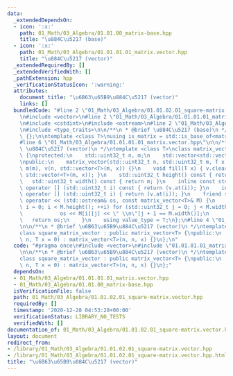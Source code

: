 ```yaml
---
data:
  _extendedDependsOn:
  - icon: ':x:'
    path: 01_Math/03_Algebra/01.01.00_matrix-base.hpp
    title: "\u884C\u5217 (base)"
  - icon: ':x:'
    path: 01_Math/03_Algebra/01.01.01.01_matrix.vector.hpp
    title: "\u884C\u5217 (vector)"
  _extendedRequiredBy: []
  _extendedVerifiedWith: []
  _pathExtension: hpp
  _verificationStatusIcon: ':warning:'
  attributes:
    document_title: "\u6B63\u65B9\u884C\u5217 (vector)"
    links: []
  bundledCode: "#line 2 \"01_Math/03_Algebra/01.01.02.01_square-matrix.vector.hpp\"\
    \n#include <vector>\n#line 2 \"01_Math/03_Algebra/01.01.01.01_matrix.vector.hpp\"\
    \n#include <cstdint>\n#include <ostream>\n#line 2 \"01_Math/03_Algebra/01.01.00_matrix-base.hpp\"\
    \n#include <type_traits>\n\n/**\n * @brief \u884C\u5217 (base)\n */\nclass matrix_base\
    \ {};\n\ntemplate <class T>\nusing is_matrix = std::is_base_of<matrix_base, T>;\n\
    #line 6 \"01_Math/03_Algebra/01.01.01.01_matrix.vector.hpp\"\n\n/**\n * @brief\
    \ \u884C\u5217 (vector)\n */\ntemplate <class T>\nclass matrix_vector : matrix_base\
    \ {\nprotected:\n    std::uint32_t n, m;\n    std::vector<std::vector<T>> v;\n\
    \npublic:\n    matrix_vector(std::uint32_t n, std::uint32_t m, T x = 0) : n(n),\
    \ m(m), v(n, std::vector<T>(m, x)) {}\n    void fill(T x) { v.clear(); v.resize(n,\
    \ std::vector<T>(m, x)); }\n    std::uint32_t height() const { return n; }\n \
    \   std::uint32_t width() const { return m; }\n    inline const std::vector<T>&\
    \ operator [] (std::uint32_t i) const { return (v.at(i)); }\n    inline std::vector<T>&\
    \ operator [] (std::uint32_t i) { return (v.at(i)); }\n    friend std::ostream&\
    \ operator << (std::ostream& os, const matrix_vector<T>& M) {\n        for (std::uint32_t\
    \ i = 0; i < M.height(); ++i) for (std::uint32_t j = 0; j < M.width(); ++j) {\n\
    \            os << M[i][j] << \" \\n\"[j + 1 == M.width()];\n        }\n     \
    \   return os;\n    }\n    using value_type = T;\n};\n#line 4 \"01_Math/03_Algebra/01.01.02.01_square-matrix.vector.hpp\"\
    \n\n/**\n * @brief \u6B63\u65B9\u884C\u5217 (vector)\n */\ntemplate <class T>\n\
    class square_matrix_vector : public matrix_vector<T> {\npublic:\n    square_matrix_vector(std::uint32_t\
    \ n, T x = 0) : matrix_vector<T>(n, n, x) {}\n};\n"
  code: "#pragma once\n#include <vector>\n#include \"01.01.01.01_matrix.vector.hpp\"\
    \n\n/**\n * @brief \u6B63\u65B9\u884C\u5217 (vector)\n */\ntemplate <class T>\n\
    class square_matrix_vector : public matrix_vector<T> {\npublic:\n    square_matrix_vector(std::uint32_t\
    \ n, T x = 0) : matrix_vector<T>(n, n, x) {}\n};"
  dependsOn:
  - 01_Math/03_Algebra/01.01.01.01_matrix.vector.hpp
  - 01_Math/03_Algebra/01.01.00_matrix-base.hpp
  isVerificationFile: false
  path: 01_Math/03_Algebra/01.01.02.01_square-matrix.vector.hpp
  requiredBy: []
  timestamp: '2020-12-28 04:53:28+00:00'
  verificationStatus: LIBRARY_NO_TESTS
  verifiedWith: []
documentation_of: 01_Math/03_Algebra/01.01.02.01_square-matrix.vector.hpp
layout: document
redirect_from:
- /library/01_Math/03_Algebra/01.01.02.01_square-matrix.vector.hpp
- /library/01_Math/03_Algebra/01.01.02.01_square-matrix.vector.hpp.html
title: "\u6B63\u65B9\u884C\u5217 (vector)"
---
```

